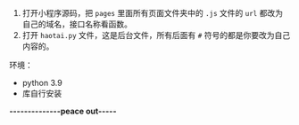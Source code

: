 1. 打开小程序源码，把 `pages` 里面所有页面文件夹中的 `.js` 文件的 `url` 都改为自己的域名，接口名称看函数。
2. 打开 `haotai.py` 文件，这是后台文件，所有后面有 `#` 符号的都是你要改为自己内容的。

环境：
- python 3.9
- 库自行安装

**--------------peace out-----**
